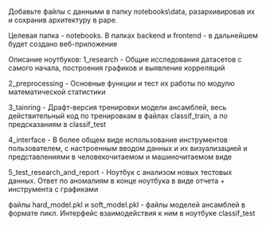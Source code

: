 Добавьте файлы с данными в папку notebooks\data, разархивировав их и сохранив архитектуру в раре.

Целевая папка - notebooks. В папках backend и frontend - в дальнейшем будет создано веб-приложение

Описание ноутбуков:
1_research - Общие исследования датасетов с самого начала, построения графиков и выявление корреляций

2_preprocessing - Основные функции и тест их работы по модулю математической статистики

3_tainring - Драфт-версия тренировки модели ансамблей, весь действительный код по тренировкам в файлах classif_train,
а по предсказаниям в classif_test

4_interface - В более общем виде использование инструментов пользователем, с настроенным вводом данных и их визуализацией и представлениями в 
человекочитаемом и машиночитаемом виде

5_test_research_and_report - Ноутбук с анализом новых тестовых данных. Ответ по аномалиям в конце ноутбука в виде отчета + инструмента с графиками

файлы hard_model.pkl и soft_model.pkl - файлы моделей ансамблей в формате пикл. Интерфейс взаимодействия к ним в ноутбуке classif_test